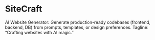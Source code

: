 # SiteCraft
AI Website Generator: Generate production-ready codebases (frontend, backend, DB) from prompts, templates, or design preferences. Tagline: “Crafting websites with AI magic.”
